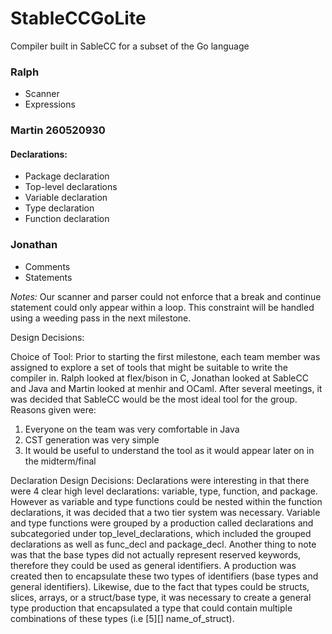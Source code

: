 # StableCCGoLite
Compiler built in SableCC for a subset of the Go language

### Ralph
- Scanner
- Expressions

### Martin 260520930
#### Declarations:
- Package declaration
- Top-level declarations
- Variable declaration
- Type declaration
- Function declaration

### Jonathan
- Comments
- Statements

*Notes:* Our scanner and parser could not enforce that a break and continue statement 
could only appear within a loop. This constraint will be handled using a weeding pass 
in the next milestone.

Design Decisions:

Choice of Tool:
Prior to starting the first milestone, each team member was assigned to explore a set of tools that might be suitable to write the compiler in. Ralph looked at flex/bison in C, Jonathan looked at SableCC and Java and Martin looked at menhir and OCaml. After several meetings, it was decided that SableCC would be the most ideal tool for the group. Reasons given were: 
1) Everyone on the team was very comfortable in Java
2) CST generation was very simple
3) It would be useful to understand the tool as it would appear later on in the midterm/final

Declaration Design Decisions:
Declarations were interesting in that there were 4 clear high level declarations: variable, type, function, and package. However as variable and type functions could be nested within the function declarations, it was decided that a two tier system was necessary. Variable and type functions were grouped by a production called declarations and subcategoried under top_level_declarations, which included the grouped declarations as well as func_decl and package_decl. Another thing to note was that the base types did not actually represent reserved keywords, therefore they could be used as general identifiers. A production was created then to encapsulate these two types of identifiers (base types and general identifiers). Likewise, due to the fact that types could be structs, slices, arrays, or a struct/base type, it was necessary to create a general type production that encapsulated a type that could contain multiple combinations of these types (i.e [5][] name_of_struct). 

